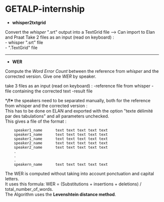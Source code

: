 # GETALP-internship

- **whisper2txtgrid** 

Convert the *whisper* ".srt" output into a TextGrid file --> Can import to Elan and Praat
Take 2 files as an input (read on keyboard) :<br>
    - whisper ".srt" file<br>
    - ".TextGrid" file

--------------------------------------------------------------------------------------------
- **WER** 

Compute the *Word Error Count* between the reference from *whisper* and the corrected version.
Give one *WER* by speaker. 

take 3 files as an input (read on keyboard) :
    -reference file from whisper 
    -file containing the corrected text 
    -result file

***/!\*** the speakers need to be separated manually, both for the reference from whisper and the corrected version :  
    This has to be done on ELAN and exported with the option "texte délimité par des tabulations" and all parameters unchecked.  
    This gives a file of the format : 
    
        speaker1_name      text text text text text
        speaker1_name      text text text text text
        speaker1_name      text text text text text
        speaker2_name      text text text text text
        speaker2_name      text text text text text
        .
        .
        .
        speakern_name      text text text text text

The WER is computed without taking into account ponctuation and capital letters.  
It uses this formula: WER = (Substitutions + insertions + deletions) / total_number_of_words.  
The Algorithm uses the **Levenshtein distance method**.
